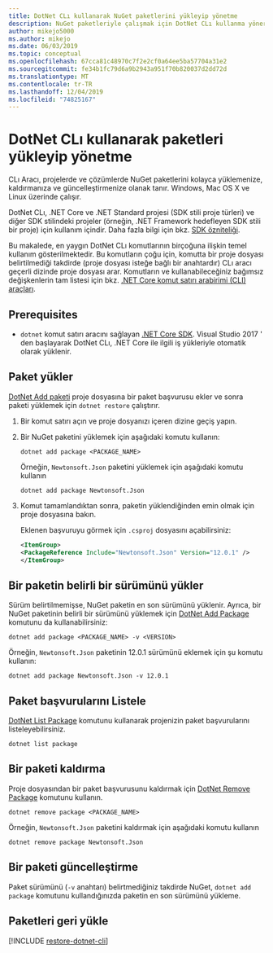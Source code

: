 ```yaml
---
title: DotNet CLı kullanarak NuGet paketlerini yükleyip yönetme
description: NuGet paketleriyle çalışmak için DotNet CLı kullanma yönergeleri.
author: mikejo5000
ms.author: mikejo
ms.date: 06/03/2019
ms.topic: conceptual
ms.openlocfilehash: 67cca81c48970c7f2e2cf0a64ee5ba57704a31e2
ms.sourcegitcommit: fe34b1fc79d6a9b2943a951f70b820037d2dd72d
ms.translationtype: MT
ms.contentlocale: tr-TR
ms.lasthandoff: 12/04/2019
ms.locfileid: "74825167"
---
```

# <a name="install-and-manage-packages-using-the-dotnet-cli"></a>DotNet CLı kullanarak paketleri yükleyip yönetme

CLı Aracı, projelerde ve çözümlerde NuGet paketlerini kolayca yüklemenize, kaldırmanıza ve güncelleştirmenize olanak tanır. Windows, Mac OS X ve Linux üzerinde çalışır.

DotNet CLı, .NET Core ve .NET Standard projesi (SDK stili proje türleri) ve diğer SDK stilindeki projeler (örneğin, .NET Framework hedefleyen SDK stili bir proje) için kullanım içindir. Daha fazla bilgi için bkz. [SDK özniteliği](/dotnet/core/tools/csproj#additions).

Bu makalede, en yaygın DotNet CLı komutlarının birçoğuna ilişkin temel kullanım gösterilmektedir. Bu komutların çoğu için, komutta bir proje dosyası belirtilmediği takdirde (proje dosyası isteğe bağlı bir anahtardır) CLı aracı geçerli dizinde proje dosyası arar. Komutların ve kullanabileceğiniz bağımsız değişkenlerin tam listesi için bkz. [.NET Core komut satırı arabirimi (CLI) araçları](../reference/dotnet-commands.md).

## <a name="prerequisites"></a>Prerequisites

- `dotnet` komut satırı aracını sağlayan [.NET Core SDK](https://www.microsoft.com/net/download/). Visual Studio 2017 ' den başlayarak DotNet CLı, .NET Core ile ilgili iş yükleriyle otomatik olarak yüklenir.

## <a name="install-a-package"></a>Paket yükler

[DotNet Add paketi](/dotnet/core/tools/dotnet-add-package?tabs=netcore2x) proje dosyasına bir paket başvurusu ekler ve sonra paketi yüklemek için `dotnet restore` çalıştırır.

1. Bir komut satırı açın ve proje dosyanızı içeren dizine geçiş yapın.

2. Bir NuGet paketini yüklemek için aşağıdaki komutu kullanın:

    ```dotnetcli
    dotnet add package <PACKAGE_NAME>
    ```

    Örneğin, `Newtonsoft.Json` paketini yüklemek için aşağıdaki komutu kullanın

    ```dotnetcli
    dotnet add package Newtonsoft.Json
    ```

3. Komut tamamlandıktan sonra, paketin yüklendiğinden emin olmak için proje dosyasına bakın.

   Eklenen başvuruyu görmek için `.csproj` dosyasını açabilirsiniz:

    ```xml
   <ItemGroup>
    <PackageReference Include="Newtonsoft.Json" Version="12.0.1" />
   </ItemGroup>
    ```

## <a name="install-a-specific-version-of-a-package"></a>Bir paketin belirli bir sürümünü yükler

Sürüm belirtilmemişse, NuGet paketin en son sürümünü yüklenir. Ayrıca, bir NuGet paketinin belirli bir sürümünü yüklemek için [DotNet Add Package](/dotnet/core/tools/dotnet-add-package?tabs=netcore2x) komutunu da kullanabilirsiniz:

```dotnetcli
dotnet add package <PACKAGE_NAME> -v <VERSION>
```

Örneğin, `Newtonsoft.Json` paketinin 12.0.1 sürümünü eklemek için şu komutu kullanın:

```dotnetcli
dotnet add package Newtonsoft.Json -v 12.0.1
```

## <a name="list-package-references"></a>Paket başvurularını Listele

[DotNet List Package](/dotnet/core/tools/dotnet-list-package?tabs=netcore2x) komutunu kullanarak projenizin paket başvurularını listeleyebilirsiniz.

```dotnetcli
dotnet list package
```

## <a name="remove-a-package"></a>Bir paketi kaldırma

Proje dosyasından bir paket başvurusunu kaldırmak için [DotNet Remove Package](/dotnet/core/tools/dotnet-remove-package?tabs=netcore2x) komutunu kullanın.

```dotnetcli
dotnet remove package <PACKAGE_NAME>
```

Örneğin, `Newtonsoft.Json` paketini kaldırmak için aşağıdaki komutu kullanın

```dotnetcli
dotnet remove package Newtonsoft.Json
```

## <a name="update-a-package"></a>Bir paketi güncelleştirme

Paket sürümünü (`-v` anahtarı) belirtmediğiniz takdirde NuGet, `dotnet add package` komutunu kullandığınızda paketin en son sürümünü yükleme.

## <a name="restore-packages"></a>Paketleri geri yükle

[!INCLUDE [restore-dotnet-cli](includes/restore-dotnet-cli.md)]
